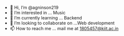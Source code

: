 - 👋 Hi, I’m @agninson219
- 👀 I’m interested in ... Music
- 🌱 I’m currently learning ... Backend 
- 💞️ I’m looking to collaborate on ...Web development
- 📫 How to reach me ... mail me at 1805457@kiit.ac.in

<!---
agninson219/agninson219 is a ✨ special ✨ repository because its `README.md` (this file) appears on your GitHub profile.
You can click the Preview link to take a look at your changes.
--->
